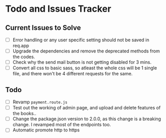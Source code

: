 # Todo and Issues Tracker

## Current Issues to Solve

- [ ] Error handling or any user specific setting should not be saved in req.app
- [ ] Upgrade the dependencies and remove the deprecated methods from the codes.
- [ ] Check why the send mail button is not getting disabled for 3 mins.
- [ ] Convert all css to basic sass, so atleast the whole css will be 1 single file, and there won't be 4 different requests for the same.

## Todo

- [ ] Revamp `payment.route.js`
- [ ] Test out the working of admin page, and upload and delete features of the books..
- [ ] Change the package.json version to 2.0.0, as this change is a breaking change. I revamped most of the endpoints too.
- [ ] Automatic promote http to https
